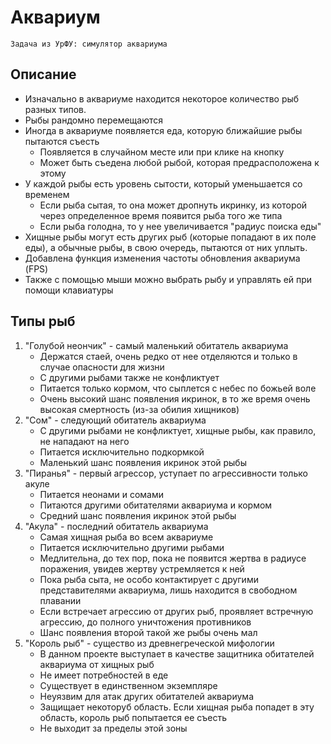 ﻿# Аквариум
	Задача из УрФУ: симулятор аквариума

## Описание
- Изначально в аквариуме находится некоторое количество рыб разных типов.
- Рыбы рандомно перемещаются
- Иногда в аквариуме появляется еда, которую ближайшие рыбы пытаются съесть
	- Появляется в случайном месте или при клике на кнопку 
	- Может быть съедена любой рыбой, которая предрасположена к этому
- У каждой рыбы есть уровень сытости, который уменьшается со временем
	- Если рыба сытая, то она может дропнуть икринку, из которой через определенное время появится рыба того же типа
	- Если рыба голодна, то у нее увеличивается "радиус поиска еды"
- Хищные рыбы могут есть других рыб (которые попадают в их поле еды), а обычные рыбы, в свою очередь, пытаются от них уплыть.
- Добавлена функция изменения частоты обновления аквариума (FPS)
- Также с помощью мыши можно выбрать рыбу и управлять ей при помощи клавиатуры

## Типы рыб
1. "Голубой неончик" - самый маленький обитатель аквариума
	- Держатся стаей, очень редко от нее отделяются и только в случае опасности для жизни
	- С другими рыбами также не конфликтует
	- Питается только кормом, что сыплется с небес по божьей воле
	- Очень высокий шанс появления икринок, в то же время очень высокая смертность (из-за обилия хищников)
2. "Сом" - следующий обитатель аквариума
	- С другими рыбами не конфликтует, хищные рыбы, как правило, не нападают на него
	- Питается исключительно подкормкой
	- Маленький шанс появления икринок этой рыбы
3. "Пиранья" - первый агрессор, уступает по агрессивности только акуле
	- Питается неонами и сомами
	- Питаются другими обитателями аквариума и кормом
	- Средний шанс появления икринок этой рыбы
4. "Акула" - последний обитатель аквариума
	- Самая хищная рыба во всем аквариуме
	- Питается исключительно другими рыбами
	- Медлительна, до тех пор, пока не появится жертва в радиусе поражения, увидев жертву устремляется к ней
	- Пока рыба сыта, не особо контактирует с другими представителями аквариума, лишь находится в свободном плавании
	- Если встречает агрессию от других рыб, проявляет встречную агрессию, до полного уничтожения противников
	- Шанс появления второй такой же рыбы очень мал
5. "Король рыб" - существо из древнегреческой мифологии
	- В данном проекте выступает в качестве защитника обитателей аквариума от хищных рыб
	- Не имеет потребностей в еде
	- Существует в единственном экземпляре
	- Неуязвим для атак других обитателей аквариума
	- Защищает некоторуб область. Если хищная рыба попадет в эту область, король рыб попытается ее съесть
	- Не выходит за пределы этой зоны